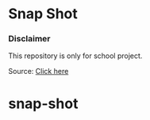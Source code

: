 # Snap Shot

### Disclaimer

This repository is only for school project.

Source: [Click here](https://github.com/Yog9/SnapShot)

# snap-shot
